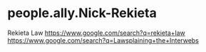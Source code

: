 # people.ally.Nick-Rekieta
Rekieta Law https://www.google.com/search?q=rekieta+law https://www.google.com/search?q=Lawsplaining+the+Interwebs
